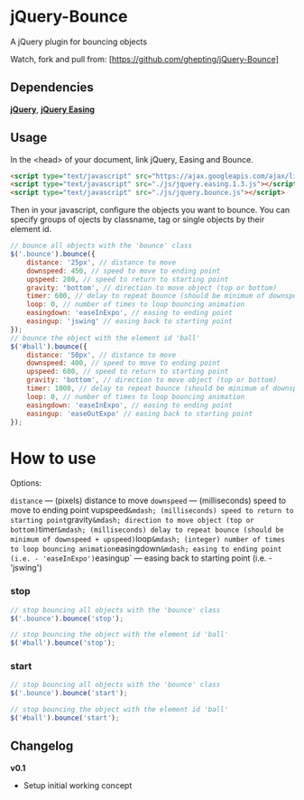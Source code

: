 jQuery-Bounce
=========

A jQuery plugin for bouncing objects

Watch, fork and pull from: [https://github.com/ghepting/jQuery-Bounce]


## Dependencies

**[jQuery](http://jquery.com/)**, 
**[jQuery Easing](http://gsgd.co.uk/sandbox/jquery/easing/)**


## Usage

In the &lt;head&gt; of your document, link jQuery, Easing and Bounce.

```html
<script type="text/javascript" src="https://ajax.googleapis.com/ajax/libs/jquery/1.7.1/jquery.min.js"></script>
<script type="text/javascript" src="./js/jquery.easing.1.3.js"></script>
<script type="text/javascript" src="./js/jquery.bounce.js"></script>
```

Then in your javascript, configure the objects you want to bounce. You can specify groups of ojects by classname, tag or single objects by their element id.

```javascript
// bounce all objects with the 'bounce' class
$('.bounce').bounce({
	distance: '25px', // distance to move
	downspeed: 450, // speed to move to ending point
	upspeed: 200, // speed to return to starting point
	gravity: 'bottom', // direction to move object (top or bottom)
	timer: 600, // delay to repeat bounce (should be minimum of downspeed + upspeed)
	loop: 0, // number of times to loop bouncing animation
	easingdown: 'easeInExpo', // easing to ending point
	easingup: 'jswing' // easing back to starting point
});
// bounce the object with the element id 'ball'
$('#ball').bounce({
	distance: '50px', // distance to move
	downspeed: 400, // speed to move to ending point
	upspeed: 600, // speed to return to starting point
	gravity: 'bottom', // direction to move object (top or bottom)
	timer: 1000, // delay to repeat bounce (should be minimum of downspeed + upspeed)
	loop: 0, // number of times to loop bouncing animation
	easingdown: 'easeInExpo', // easing to ending point
	easingup: 'easeOutExpo' // easing back to starting point
});
```


How to use
=========

Options:

`distance` &mdash; (pixels) distance to move
`downspeed` &mdash; (milliseconds) speed to move to ending point
vupspeed` &mdash; (milliseconds) speed to return to starting point
`gravity` &mdash; direction to move object (top or bottom)
`timer` &mdash; (milliseconds) delay to repeat bounce (should be minimum of downspeed + upspeed)
`loop` &mdash; (integer) number of times to loop bouncing animation
`easingdown` &mdash; easing to ending point (i.e. - 'easeInExpo')
`easingup` &mdash; easing back to starting point (i.e. - 'jswing')


### stop
```javascript
// stop bouncing all objects with the 'bounce' class
$('.bounce').bounce('stop');

// stop bouncing the object with the element id 'ball'
$('#ball').bounce('stop');
```


### start
```javascript
// stop bouncing all objects with the 'bounce' class
$('.bounce').bounce('start');

// stop bouncing the object with the element id 'ball'
$('#ball').bounce('start');
```


Changelog
---------

**v0.1**

 * Setup initial working concept